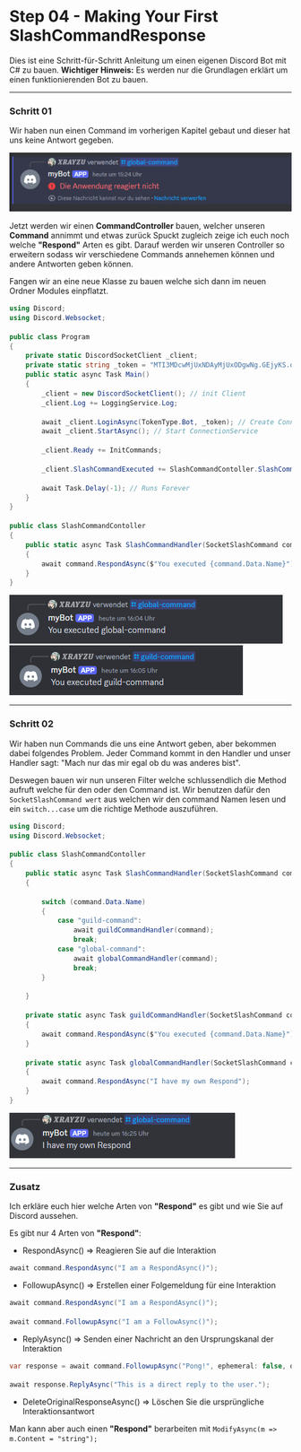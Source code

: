 # Step 04 - Making Your First SlashCommandResponse

Dies ist eine Schritt-für-Schritt Anleitung um einen eigenen Discord Bot mit C# zu bauen. **Wichtiger Hinweis:** Es werden nur die Grundlagen erklärt um einen funktionierenden Bot zu bauen.

---

### Schritt 01
Wir haben nun einen Command im vorherigen Kapitel gebaut und dieser hat uns keine Antwort gegeben.

![](/Guide/Step03/_images/Step02_NoReactionCommand.png)

Jetzt werden wir einen **CommandController** bauen, welcher unseren **Command** annimmt und etwas zurück Spuckt zugleich zeige ich euch noch welche **"Respond"** Arten es gibt. Darauf werden wir unseren Controller so erweitern sodass wir verschiedene Commands annehemen können und andere Antworten geben können.

Fangen wir an eine neue Klasse zu bauen welche sich dann im neuen Ordner Modules einpflatzt.

```C#
using Discord;
using Discord.Websocket;

public class Program
{
    private static DiscordSocketClient _client;
    private static string _token = "MTI3MDcwMjUxNDAyMjUxODgwNg.GEjyKS.o1l8NjQtk6ULcNogUN9MylkDxvUIsO9Yxg2c88";
    public static async Task Main()
    {
        _client = new DiscordSocketClient(); // init Client
        _client.Log += LoggingService.Log;

        await _client.LoginAsync(TokenType.Bot, _token); // Create Connection
        await _client.StartAsync(); // Start ConnectionService

        _client.Ready += InitCommands;

        _client.SlashCommandExecuted += SlashCommandContoller.SlashCommandHandler;

        await Task.Delay(-1); // Runs Forever
    }
}

public class SlashCommandContoller
{
    public static async Task SlashCommandHandler(SocketSlashCommand command)
    {
        await command.RespondAsync($"You executed {command.Data.Name}");
    }
}
```

![](./_images/Step01_GlobalCommandExe.png)
![](./_images/Step01_GuildCommandExe.png)

---

### Schritt 02

Wir haben nun Commands die uns eine Antwort geben, aber bekommen dabei folgendes Problem. Jeder Command kommt in den Handler und unser Handler sagt: "Mach nur das mir egal ob du was anderes bist".

Deswegen bauen wir nun unseren Filter welche schlussendlich die Method aufruft welche für den oder den Command ist. Wir benutzen dafür den ``SocketSlashCommand wert`` aus welchen wir den command Namen lesen und ein ``switch...case`` um die richtige Methode auszuführen.

```C#
using Discord;
using Discord.Websocket;

public class SlashCommandContoller
{
    public static async Task SlashCommandHandler(SocketSlashCommand command)
    {

        switch (command.Data.Name)
        {
            case "guild-command":
                await guildCommandHandler(command);
                break;
            case "global-command":
                await globalCommandHandler(command);
                break;
        }
        
    }

    private static async Task guildCommandHandler(SocketSlashCommand command) 
    {
        await command.RespondAsync($"You executed {command.Data.Name}");
    }

    private static async Task globalCommandHandler(SocketSlashCommand command) 
    {
        await command.RespondAsync("I have my own Respond");
    }
}
```

![](./_images/Step02_OwnRespond.png)

---

### Zusatz
Ich erkläre euch hier welche Arten von **"Respond"** es gibt und wie Sie auf Discord aussehen.

Es gibt nur 4 Arten von **"Respond"**:

- RespondAsync() => Reagieren Sie auf die Interaktion

```C#
await command.RespondAsync("I am a RespondAsync()");
```

- FollowupAsync() => Erstellen einer Folgemeldung für eine Interaktion

```C#
await command.RespondAsync("I am a RespondAsync()");

await command.FollowupAsync("I am a FollowAsync()");
```

- ReplyAsync() => Senden einer Nachricht an den Ursprungskanal der Interaktion

```C#
var response = await command.FollowupAsync("Pong!", ephemeral: false, options: null, allowedMentions: null, isTTS: false);

await response.ReplyAsync("This is a direct reply to the user.");
```

- DeleteOriginalResponseAsync() => Löschen Sie die ursprüngliche Interaktionsantwort

Man kann aber auch einen **"Respond"** berarbeiten mit ``ModifyAsync(m => m.Content = "string");``